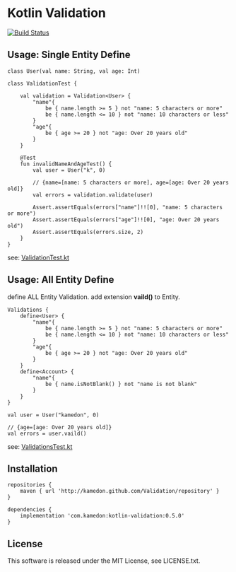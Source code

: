# Kotlin Validation

[![Build Status](https://www.bitrise.io/app/52bf5677c2ea2255/status.svg?token=VefnKnVA0lwrTocWOGkTSg&branch=master)](https://www.bitrise.io/app/52bf5677c2ea2255)

## Usage: Single Entity Define

```
class User(val name: String, val age: Int)

class ValidationTest {

    val validation = Validation<User> {
        "name"{
            be { name.length >= 5 } not "name: 5 characters or more"
            be { name.length <= 10 } not "name: 10 characters or less"
        }
        "age"{
            be { age >= 20 } not "age: Over 20 years old"
        }
    }

    @Test
    fun invalidNameAndAgeTest() {
        val user = User("k", 0)

        // {name=[name: 5 characters or more], age=[age: Over 20 years old]}
        val errors = validation.validate(user)

        Assert.assertEquals(errors["name"]!![0], "name: 5 characters or more")
        Assert.assertEquals(errors["age"]!![0], "age: Over 20 years old")
        Assert.assertEquals(errors.size, 2)
    }
}
```

see: [ValidationTest.kt](https://github.com/kamedon/Validation/blob/master/validation/src/test/java/com/kamedon/validation/ValidationTest.kt)

## Usage: All Entity Define

define ALL Entity Validation. add extension **vaild()** to Entity.

```
Validations {
    define<User> {
        "name"{
            be { name.length >= 5 } not "name: 5 characters or more"
            be { name.length <= 10 } not "name: 10 characters or less"
        }
        "age"{
            be { age >= 20 } not "age: Over 20 years old"
        }
    }
    define<Account> {
        "name"{
            be { name.isNotBlank() } not "name is not blank"
        }
    }
}

val user = User("kamedon", 0)

// {age=[age: Over 20 years old]}
val errors = user.vaild()

```

see: [ValidationsTest.kt](https://github.com/kamedon/Validation/blob/master/validation/src/test/java/com/kamedon/validation/ValidationsTest.kt)


## Installation

```
repositories {
    maven { url 'http://kamedon.github.com/Validation/repository' }
}

dependencies {
    implementation 'com.kamedon:kotlin-validation:0.5.0'
}
```

## License
This software is released under the MIT License, see LICENSE.txt.